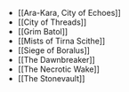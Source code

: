 - [[Ara-Kara, City of Echoes]]
- [[City of Threads]]
- [[Grim Batol]]
- [[Mists of Tirna Scithe]]
- [[Siege of Boralus]]
- [[The Dawnbreaker]]
- [[The Necrotic Wake]]
- [[The Stonevault]]

